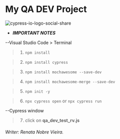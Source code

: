 # My  QA DEV Project
![cypress-io-logo-social-share](https://user-images.githubusercontent.com/23301330/54577563-82939c00-49b9-11e9-9cca-95c70bec845a.png)

- ***IMPORTANT NOTES***

--Visual Studio Code > Terminal

>1) ```npm install```

>2) ```npm install cypress``` 

>3) ```npm install mochawesome --save-dev```

>4) ```npm install mochawesome-merge --save-dev```

>5) ```npm init -y```

>6) ```npx cypress open``` or ```npx cypress run```

--Cypress window 

>7) click on **qa_dev_test_rv.js**


 
###### Writer: *Renata Nobre Vieira*.
